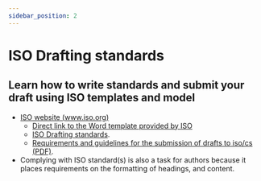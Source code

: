```yaml
---
sidebar_position: 2
---
```


# ISO Drafting standards

## Learn how to write standards and submit your draft using ISO templates and model

- [ISO website (www.iso.org)](https://www.iso.org)
  - [Direct link to the Word template provided by ISO](https://www.iso.org/sd/fetch/Z3TBEnbk5NcqlfFzbouq7HYBoWxN1rqZ2omnvi6AdC1yJBhNjiOtRNKAGIQ0cgFp)
  - [ISO Drafting standards](https://www.iso.org/drafting-standards.html).
  - [Requirements and guidelines for the submission of drafts to iso/cs (PDF)](https://www.iso.org/files/live/sites/isoorg/files/developing_standards/docs/en/Requirementsguidelines.pdf).
- Complying with ISO standard(s) is also a task for authors because it places requirements on the formatting of headings, and content.